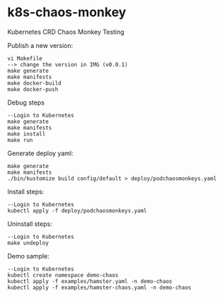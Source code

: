# k8s-chaos-monkey
Kubernetes CRD Chaos Monkey Testing

Publish a new version:
```
vi Makefile
--> change the version in IMG (v0.0.1)
make generate
make manifests
make docker-build
make docker-push
```

Debug steps
```
--Login to Kubernetes
make generate
make manifests
make install
make run
```

Generate deploy yaml:
```
make generate
make manifests
./bin/kustomize build config/default > deploy/podchaosmonkeys.yaml
```

Install steps:
```
--Login to Kubernetes
kubectl apply -f deploy/podchaosmonkeys.yaml
```

Uninstall steps:
```
--Login to Kubernetes
make undeploy
```

Demo sample:
```
--Login to Kubernetes
kubectl create namespace demo-chaos
kubectl apply -f examples/hamster.yaml -n demo-chaos
kubectl apply -f examples/hamster-chaos.yaml -n demo-chaos
```
